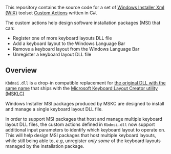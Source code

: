 This repository contains the source code for a set of [Windows Installer Xml (WiX)](https://wixtoolset.org/) toolset [Custom Actions](https://wixtoolset.org/docs/v3/wixdev/extensions/authoring_custom_actions/) written in C#.

The custom actions help design software installation packages (MSI) that can:
- Register one of more keyboard layouts DLL file
- Add a keyboard layout to the Windows Language Bar
- Remove a keyboard layout from the Windows Language Bar
- Unregister a keyboard layout DLL file

## Overview

`Kbdmsi.dll` is a drop-in compatible replacement for [the original DLL with the same name](https://github.com/springcomp/optimized-azerty-win) that ships with
the [Microsoft Keyboard Layout Creator utility (MSKLC)](https://www.microsoft.com/en-us/download/details.aspx?id=102134)

Windows Installer MSI packages produced by MSKC are designed to install and manage a single keyboard layout DLL file.

In order to support MSI packages that host and manage multiple keyboard layout DLL files, the custom actions defined
in `Kbdmsi.dll` now support additional input parameters to identify which keyboard layout to operate on.
This will help design MSI packages that host multiple keyboard layouts, while still being able to, _e.g_, unregister
_only some_ of the keyboard layouts managed by the installation package.
